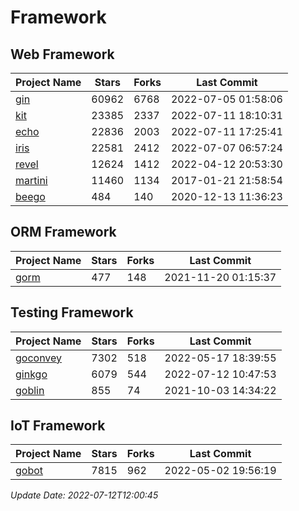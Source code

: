 # Framework

## Web Framework
| Project Name | Stars | Forks | Last Commit |
| ------------ | ----- | ----- | ----------- |
| [gin](https://github.com/gin-gonic/gin) | 60962 | 6768 | 2022-07-05 01:58:06 |
| [kit](https://github.com/go-kit/kit) | 23385 | 2337 | 2022-07-11 18:10:31 |
| [echo](https://github.com/labstack/echo) | 22836 | 2003 | 2022-07-11 17:25:41 |
| [iris](https://github.com/kataras/iris) | 22581 | 2412 | 2022-07-07 06:57:24 |
| [revel](https://github.com/revel/revel) | 12624 | 1412 | 2022-04-12 20:53:30 |
| [martini](https://github.com/go-martini/martini) | 11460 | 1134 | 2017-01-21 21:58:54 |
| [beego](https://github.com/astaxie/beego) | 484 | 140 | 2020-12-13 11:36:23 |

## ORM Framework
| Project Name | Stars | Forks | Last Commit |
| ------------ | ----- | ----- | ----------- |
| [gorm](https://github.com/jinzhu/gorm) | 477 | 148 | 2021-11-20 01:15:37 |

## Testing Framework
| Project Name | Stars | Forks | Last Commit |
| ------------ | ----- | ----- | ----------- |
| [goconvey](https://github.com/smartystreets/goconvey) | 7302 | 518 | 2022-05-17 18:39:55 |
| [ginkgo](https://github.com/onsi/ginkgo) | 6079 | 544 | 2022-07-12 10:47:53 |
| [goblin](https://github.com/franela/goblin) | 855 | 74 | 2021-10-03 14:34:22 |

## IoT Framework
| Project Name | Stars | Forks | Last Commit |
| ------------ | ----- | ----- | ----------- |
| [gobot](https://github.com/hybridgroup/gobot) | 7815 | 962 | 2022-05-02 19:56:19 |

*Update Date: 2022-07-12T12:00:45*